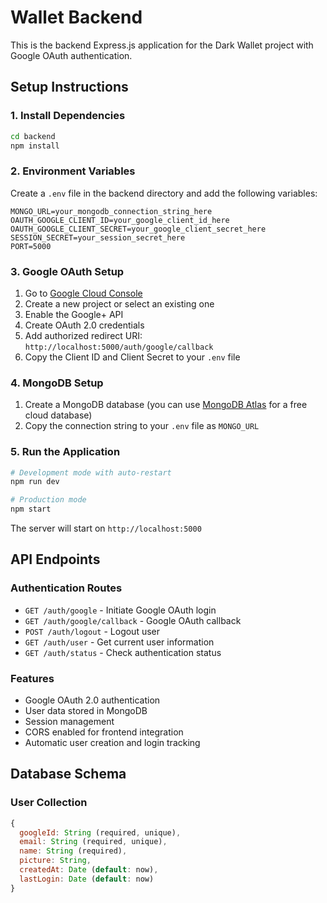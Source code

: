 # Wallet Backend

This is the backend Express.js application for the Dark Wallet project with Google OAuth authentication.

## Setup Instructions

### 1. Install Dependencies
```bash
cd backend
npm install
```

### 2. Environment Variables
Create a `.env` file in the backend directory and add the following variables:

```
MONGO_URL=your_mongodb_connection_string_here
OAUTH_GOOGLE_CLIENT_ID=your_google_client_id_here
OAUTH_GOOGLE_CLIENT_SECRET=your_google_client_secret_here
SESSION_SECRET=your_session_secret_here
PORT=5000
```

### 3. Google OAuth Setup
1. Go to [Google Cloud Console](https://console.cloud.google.com/)
2. Create a new project or select an existing one
3. Enable the Google+ API
4. Create OAuth 2.0 credentials
5. Add authorized redirect URI: `http://localhost:5000/auth/google/callback`
6. Copy the Client ID and Client Secret to your `.env` file

### 4. MongoDB Setup
1. Create a MongoDB database (you can use [MongoDB Atlas](https://cloud.mongodb.com/) for a free cloud database)
2. Copy the connection string to your `.env` file as `MONGO_URL`

### 5. Run the Application
```bash
# Development mode with auto-restart
npm run dev

# Production mode
npm start
```

The server will start on `http://localhost:5000`

## API Endpoints

### Authentication Routes
- `GET /auth/google` - Initiate Google OAuth login
- `GET /auth/google/callback` - Google OAuth callback
- `POST /auth/logout` - Logout user
- `GET /auth/user` - Get current user information
- `GET /auth/status` - Check authentication status

### Features
- Google OAuth 2.0 authentication
- User data stored in MongoDB
- Session management
- CORS enabled for frontend integration
- Automatic user creation and login tracking

## Database Schema

### User Collection
```javascript
{
  googleId: String (required, unique),
  email: String (required, unique),
  name: String (required),
  picture: String,
  createdAt: Date (default: now),
  lastLogin: Date (default: now)
}
``` 